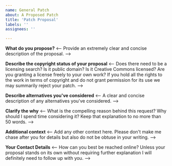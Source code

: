 ```yaml
---
name: General Patch
about: A Proposed Patch
title: 'Patch Proposal'
labels: ''
assignees: ''

---
```


**What do you propose?**
<-- Provide an extremely clear and concise description of the proposal. -->

**Describe the copyright status of your proposal**
<-- Does there need to be a licensing search?  Is it public domain?  Is it Creative Commons licensed?  Are you granting a license freely to your own work?  If you hold all the rights to the work in terms of copyright and do not grant permission for its use we may summarily reject your patch. -->

**Describe alternatives you've considered**
<-- A clear and concise description of any alternatives you've considered. -->

**Clarify the why**
<-- What is the compelling reason behind this request?  Why should I spend time considering it?  Keep that explanation to no more than 50 words. -->

**Additional context**
<-- Add any other context here.  Please don't make me chase after you for details but also do not be obtuse in your writing. -->

**Your Contact Details**
<-- How can you best be reached online? Unless your proposal stands on its own without requiring further explanation I will definitely need to follow up with you. -->

